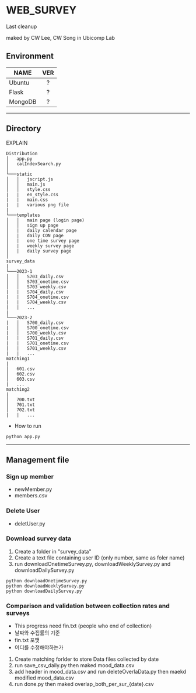 # WEB_SURVEY
Last cleanup

maked by CW Lee, CW Song in Ubicomp Lab

## Environment
|NAME|VER|
|---|:---:|
|Ubuntu|?|
|Flask|?|
|MongoDB|?|

---

## Directory    
EXPLAIN    
```
Distribution
│   app.py
│   calIndexSearch.py    
│
└───static
│   │   jscript.js
│   │   main.js
│   │   style.css
|   |   en_style.css
|   |   main.css
|   |   various png file
|    
└───templates
│   │   main page (login page)
│   │   sign up page
│   |   daily calendar page
│   |   daily CON page
│   |   one time survey page
│   |   weekly survey page
│   |   daily survey page
│
survey_data
|
└───2023-1
│   │   S703_daily.csv
│   │   S703_onetime.csv
│   │   S703_weekly.csv
|   |   S704_daily.csv
|   |   S704_onetime.csv
|   |   S704_weekly.csv
|   |   ...
|    
└───2023-2
|   │   S700_daily.csv
|   │   S700_onetime.csv
|   │   S700_weekly.csv
|   |   S701_daily.csv
|   |   S701_onetime.csv
|   |   S701_weekly.csv
|   |   ...
matching1
|
│   601.csv
│   602.csv
│   603.csv
|   ...
matching2
|
│   700.txt
│   701.txt
│   702.txt
|   |   ...

``` 
* How to run
```linux
python app.py
```
---

## Management file    

### Sign up member    
* newMember.py    
* members.csv

### Delete User
* deletUser.py

### Download survey data
1. Create a folder in "survey_data" 
2. Create a text file containing user ID (only number, same as foler name) 
3. run downloadOnetimeSurvey.py, downloadWeeklySurvey.py and downloadDailySurvey.py
```
python downloadOnetimeSurvey.py
python downloadWeeklySurvey.py
python downloadDailySurvey.py
```

### Comparison and validation between collection rates and surveys
* This progress need fin.txt (people who end of collection)
* 날짜와 수집률의 기준
* fin.txt 포맷
* 어디를 수정해야하는가
1. Create matching forlder to store Data files collected by date
2. run save_csv_daily.py then maked mood_data.csv
3. add header in mood_data.csv and run deleteOverlaData.py then maekd modified mood_data.csv
4. run done.py then maked overlap_both_per_sur_{date}.csv
